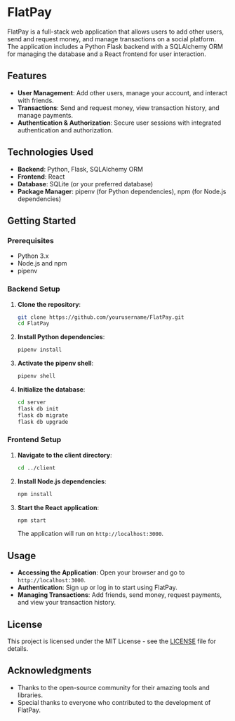 # FlatPay

FlatPay is a full-stack web application that allows users to add other users, send and request money, and manage transactions on a social platform. The application includes a Python Flask backend with a SQLAlchemy ORM for managing the database and a React frontend for user interaction.

## Features

- **User Management**: Add other users, manage your account, and interact with friends.
- **Transactions**: Send and request money, view transaction history, and manage payments.
- **Authentication & Authorization**: Secure user sessions with integrated authentication and authorization.

## Technologies Used

- **Backend**: Python, Flask, SQLAlchemy ORM
- **Frontend**: React
- **Database**: SQLite (or your preferred database)
- **Package Manager**: pipenv (for Python dependencies), npm (for Node.js dependencies)

## Getting Started

### Prerequisites

- Python 3.x
- Node.js and npm
- pipenv

### Backend Setup

1. **Clone the repository**:
   ```bash
   git clone https://github.com/yourusername/FlatPay.git
   cd FlatPay
   ```

2. **Install Python dependencies**:
   ```bash
   pipenv install
   ```

3. **Activate the pipenv shell**:
   ```bash
   pipenv shell
   ```

4. **Initialize the database**:
   ```bash
   cd server
   flask db init
   flask db migrate
   flask db upgrade
   ```

### Frontend Setup

1. **Navigate to the client directory**:
   ```bash
   cd ../client
   ```

2. **Install Node.js dependencies**:
   ```bash
   npm install
   ```

3. **Start the React application**:
   ```bash
   npm start
   ```

   The application will run on `http://localhost:3000`.

## Usage

- **Accessing the Application**: Open your browser and go to `http://localhost:3000`.
- **Authentication**: Sign up or log in to start using FlatPay.
- **Managing Transactions**: Add friends, send money, request payments, and view your transaction history.


## License

This project is licensed under the MIT License - see the [LICENSE](LICENSE) file for details.

## Acknowledgments

- Thanks to the open-source community for their amazing tools and libraries.
- Special thanks to everyone who contributed to the development of FlatPay.
